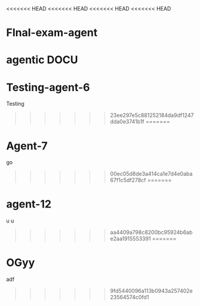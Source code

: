 <<<<<<< HEAD
<<<<<<< HEAD
<<<<<<< HEAD
<<<<<<< HEAD
# FInal-exam-agent
agentic DOCU
=======
# Testing-agent-6
Testing
>>>>>>> 23ee297e5c881252184da9df1247dda0e3741b1f
=======
# Agent-7
go
>>>>>>> 00ec05d8de3a414ca1e7d4e0aba67f1c5df278cf
=======
# agent-12
 u u
>>>>>>> aa4409a798c8200bc95924b6abe2aa1915553391
=======
# OGyy
adf
>>>>>>> 9fd5440096a113b0943a257402e23564574c0fd1
